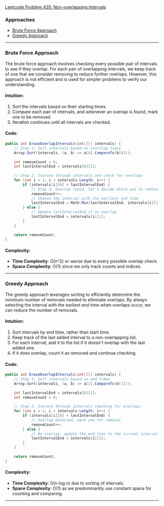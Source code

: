 [Leetcode Problem 435: Non-overlapping Intervals](https://leetcode.com/problems/non-overlapping-intervals/)

### Approaches
- [Brute Force Approach](#brute-force-approach)
- [Greedy Approach](#greedy-approach)

---

### Brute Force Approach

The brute force approach involves checking every possible pair of intervals to see if they overlap. For each pair of overlapping intervals, we keep track of one that we consider removing to reduce further overlaps. However, this approach is not efficient and is used for simpler problems to verify our understanding.

#### Intuition:
1. Sort the intervals based on their starting times.
2. Compare each pair of intervals, and whenever an overlap is found, mark one to be removed.
3. Iteration continues until all intervals are checked.

#### Code:
```csharp
public int EraseOverlapIntervals(int[][] intervals) {
    // Step 1: Sort intervals based on starting times
    Array.Sort(intervals, (a, b) => a[0].CompareTo(b[0]));
    
    int removeCount = 0;
    int lastIntervalEnd = intervals[0][1];
    
    // Step 2: Iterate through intervals and check for overlaps
    for (int i = 1; i < intervals.Length; i++) {
        if (intervals[i][0] < lastIntervalEnd) {
            // Step 3: Overlap found, let's decide which one to remove
            removeCount++;
            // Choose the interval with the earliest end time
            lastIntervalEnd = Math.Min(lastIntervalEnd, intervals[i][1]);
        } else {
            // Update lastIntervalEnd if no overlap
            lastIntervalEnd = intervals[i][1];
        }
    }
    
    return removeCount;
}
```

#### Complexity:
- **Time Complexity**: O(n^2) or worse due to every possible overlap check.
- **Space Complexity**: O(1) since we only track counts and indices.

---

### Greedy Approach

The greedy approach leverages sorting to efficiently determine the minimum number of removals needed to eliminate overlaps. By always selecting the interval with the earliest end time when overlaps occur, we can reduce the number of removals.

#### Intuition:
1. Sort intervals by end time, rather than start time.
2. Keep track of the last added interval to a non-overlapping list.
3. For each interval, add it to the list if it doesn't overlap with the last added one.
4. If it does overlap, count it as removed and continue checking.

#### Code:
```csharp
public int EraseOverlapIntervals(int[][] intervals) {
    // Step 1: Sort intervals based on end times
    Array.Sort(intervals, (a, b) => a[1].CompareTo(b[1]));
    
    int lastIntervalEnd = intervals[0][1];
    int removeCount = 0;
    
    // Step 2: Iterate through intervals checking for overlaps
    for (int i = 1; i < intervals.Length; i++) {
        if (intervals[i][0] < lastIntervalEnd) {
            // Overlap detected, mark one for removal
            removeCount++;
        } else {
            // No overlap, update the end time to the current interval's end
            lastIntervalEnd = intervals[i][1];
        }
    }
    
    return removeCount;
}
```

#### Complexity:
- **Time Complexity**: O(n log n) due to sorting of intervals.
- **Space Complexity**: O(1) as we predominantly use constant space for counting and comparing. 

---

